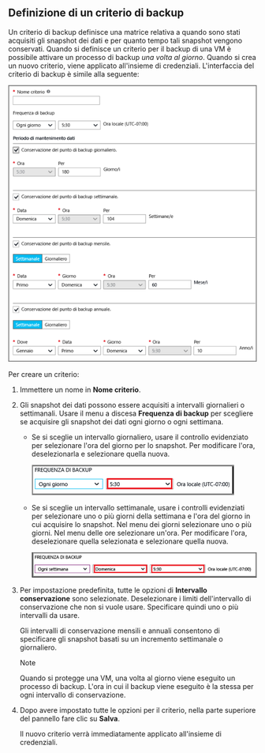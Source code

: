 ## <a name="defining-a-backup-policy"></a>Definizione di un criterio di backup
Un criterio di backup definisce una matrice relativa a quando sono stati acquisiti gli snapshot dei dati e per quanto tempo tali snapshot vengono conservati. Quando si definisce un criterio per il backup di una VM è possibile attivare un processo di backup *una volta al giorno*. Quando si crea un nuovo criterio, viene applicato all'insieme di credenziali. L'interfaccia del criterio di backup è simile alla seguente:

![Criterio di backup](./media/backup-create-policy-for-vms/backup-policy.png)

Per creare un criterio:

1. Immettere un nome in **Nome criterio**.
2. Gli snapshot dei dati possono essere acquisiti a intervalli giornalieri o settimanali. Usare il menu a discesa **Frequenza di backup** per scegliere se acquisire gli snapshot dei dati ogni giorno o ogni settimana.
   
   * Se si sceglie un intervallo giornaliero, usare il controllo evidenziato per selezionare l'ora del giorno per lo snapshot. Per modificare l'ora, deselezionarla e selezionare quella nuova.
     
     ![Criterio di backup giornaliero](./media/backup-create-policy-for-vms/backup-policy-daily.png) <br/>
   * Se si sceglie un intervallo settimanale, usare i controlli evidenziati per selezionare uno o più giorni della settimana e l'ora del giorno in cui acquisire lo snapshot. Nel menu dei giorni selezionare uno o più giorni. Nel menu delle ore selezionare un'ora. Per modificare l'ora, deselezionare quella selezionata e selezionare quella nuova.
     
     ![Criterio di backup settimanale](./media/backup-create-policy-for-vms/backup-policy-weekly.png)
3. Per impostazione predefinita, tutte le opzioni di **Intervallo conservazione** sono selezionate. Deselezionare i limiti dell'intervallo di conservazione che non si vuole usare. Specificare quindi uno o più intervalli da usare.
   
    Gli intervalli di conservazione mensili e annuali consentono di specificare gli snapshot basati su un incremento settimanale o giornaliero.
   
   > [!NOTE]
   > Quando si protegge una VM, una volta al giorno viene eseguito un processo di backup. L'ora in cui il backup viene eseguito è la stessa per ogni intervallo di conservazione.
   > 
   > 
4. Dopo avere impostato tutte le opzioni per il criterio, nella parte superiore del pannello fare clic su **Salva**.
   
    Il nuovo criterio verrà immediatamente applicato all'insieme di credenziali.

